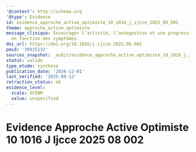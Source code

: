 ```yaml
---
'@context': http://schema.org
'@type': Evidence
id: evidence_approche_active_optimiste_10_1016_j_ijcce_2025_08_002
theme: approche_active_optimiste
message_clinique: Encourager l’activité, l’autogestion et une progression graduée
  en fonction des symptômes.
doi_url: https://doi.org/10.1016/j.ijcce.2025.08.002
pmid: '39915132'
sources_snapshot: _audit/evidence_approche_active_optimiste_10_1016_j_ijcce_2025_08_002.json
statut: valide
type_etude: synthese
publication_date: '2026-12-01'
last_verified: '2025-09-12'
retraction_status: ok
evidence_level:
  scale: OCEBM
  value: unspecified
---
```

# Evidence Approche Active Optimiste 10 1016 J Ijcce 2025 08 002

